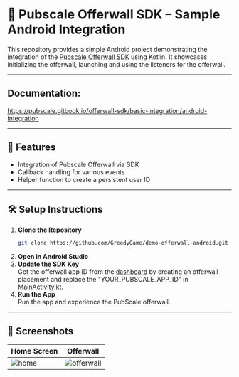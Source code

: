 # 🧩 Pubscale Offerwall SDK – Sample Android Integration

This repository provides a simple Android project demonstrating the integration of the [Pubscale Offerwall SDK](https://pubscale.com/offerwall) using Kotlin. It showcases initializing the offerwall, launching and using the listeners for the offerwall.

---

## Documentation: 
https://pubscale.gitbook.io/offerwall-sdk/basic-integration/android-integration

---

## 🚀 Features

- Integration of Pubscale Offerwall via SDK
- Callback handling for various events
- Helper function to create a persistent user ID

---

## 🛠️ Setup Instructions

1. **Clone the Repository**
   ```bash
   git clone https://github.com/GreedyGame/demo-offerwall-android.git
2. **Open in Android Studio**
3. **Update the SDK Key** <br />
   Get the offerwall app ID from the [dashboard](https://dashboard.pubscale.com) by creating an offerwall placement and replace the "YOUR_PUBSCALE_APP_ID" in MainActivity.kt.
5. **Run the App** <br />
   Run the app and experience the PubScale offerwall.

---

## 📱 Screenshots

| Home Screen | Offerwall |
|-------------|-----------|
| ![home](screenshots/home.png) | ![offerwall](screenshots/offerwall.png) |
